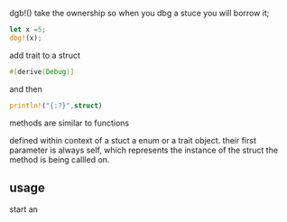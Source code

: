 dgb!() take the ownership so when you dbg a stuce you will borrow it;

```rust
let x =5;
dbg!(x);
```

add trait to a struct 
```rust
#[derive(Debug)]
```
and then 
```rust
println!("{:?}",struct)
```

methods are similar to functions

defined within context of a stuct a enum or a trait object. their first parameter is always self, which represents the instance of the struct the method is being callled on.

## usage
start an 